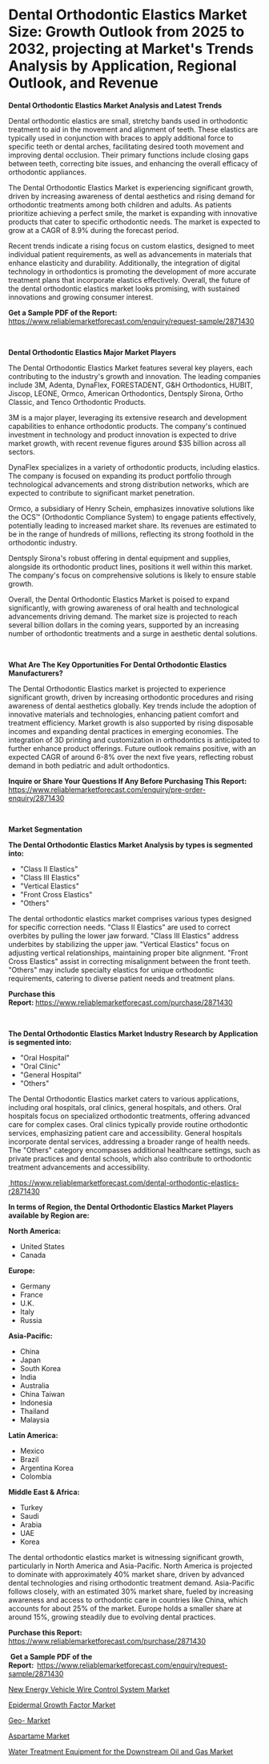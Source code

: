 <p><h1>Dental Orthodontic Elastics Market Size: Growth Outlook from 2025 to 2032, projecting at Market's Trends Analysis by Application, Regional Outlook, and Revenue</h1></p><p><strong>Dental Orthodontic Elastics Market Analysis and Latest Trends</strong></p>
<p><p>Dental orthodontic elastics are small, stretchy bands used in orthodontic treatment to aid in the movement and alignment of teeth. These elastics are typically used in conjunction with braces to apply additional force to specific teeth or dental arches, facilitating desired tooth movement and improving dental occlusion. Their primary functions include closing gaps between teeth, correcting bite issues, and enhancing the overall efficacy of orthodontic appliances.</p><p>The Dental Orthodontic Elastics Market is experiencing significant growth, driven by increasing awareness of dental aesthetics and rising demand for orthodontic treatments among both children and adults. As patients prioritize achieving a perfect smile, the market is expanding with innovative products that cater to specific orthodontic needs. The market is expected to grow at a CAGR of 8.9% during the forecast period. </p><p>Recent trends indicate a rising focus on custom elastics, designed to meet individual patient requirements, as well as advancements in materials that enhance elasticity and durability. Additionally, the integration of digital technology in orthodontics is promoting the development of more accurate treatment plans that incorporate elastics effectively. Overall, the future of the dental orthodontic elastics market looks promising, with sustained innovations and growing consumer interest.</p></p>
<p><strong>Get a Sample PDF of the Report:&nbsp;</strong> <a href="https://www.reliablemarketforecast.com/enquiry/request-sample/2871430?utm_campaign=1897&utm_medium=2&utm_source=Github&utm_content=ia&utm_term=12032025&utm_id=dental-orthodontic-elastics">https://www.reliablemarketforecast.com/enquiry/request-sample/2871430</a></p>
<p>&nbsp;</p>
<p><strong>Dental Orthodontic Elastics Major Market Players</strong></p>
<p><p>The Dental Orthodontic Elastics Market features several key players, each contributing to the industry's growth and innovation. The leading companies include 3M, Adenta, DynaFlex, FORESTADENT, G&H Orthodontics, HUBIT, Jiscop, LEONE, Ormco, American Orthodontics, Dentsply Sirona, Ortho Classic, and Tenco Orthodontic Products.</p><p>3M is a major player, leveraging its extensive research and development capabilities to enhance orthodontic products. The company's continued investment in technology and product innovation is expected to drive market growth, with recent revenue figures around $35 billion across all sectors.</p><p>DynaFlex specializes in a variety of orthodontic products, including elastics. The company is focused on expanding its product portfolio through technological advancements and strong distribution networks, which are expected to contribute to significant market penetration.</p><p>Ormco, a subsidiary of Henry Schein, emphasizes innovative solutions like the OCS™ (Orthodontic Compliance System) to engage patients effectively, potentially leading to increased market share. Its revenues are estimated to be in the range of hundreds of millions, reflecting its strong foothold in the orthodontic industry.</p><p>Dentsply Sirona's robust offering in dental equipment and supplies, alongside its orthodontic product lines, positions it well within this market. The company's focus on comprehensive solutions is likely to ensure stable growth.</p><p>Overall, the Dental Orthodontic Elastics Market is poised to expand significantly, with growing awareness of oral health and technological advancements driving demand. The market size is projected to reach several billion dollars in the coming years, supported by an increasing number of orthodontic treatments and a surge in aesthetic dental solutions.</p></p>
<p>&nbsp;</p>
<p><strong>What Are The Key Opportunities For Dental Orthodontic Elastics Manufacturers?</strong></p>
<p><p>The Dental Orthodontic Elastics market is projected to experience significant growth, driven by increasing orthodontic procedures and rising awareness of dental aesthetics globally. Key trends include the adoption of innovative materials and technologies, enhancing patient comfort and treatment efficiency. Market growth is also supported by rising disposable incomes and expanding dental practices in emerging economies. The integration of 3D printing and customization in orthodontics is anticipated to further enhance product offerings. Future outlook remains positive, with an expected CAGR of around 6-8% over the next five years, reflecting robust demand in both pediatric and adult orthodontics.</p></p>
<p><strong>Inquire or Share Your Questions If Any Before Purchasing This Report:</strong> <a href="https://www.reliablemarketforecast.com/enquiry/pre-order-enquiry/2871430?utm_campaign=1897&utm_medium=2&utm_source=Github&utm_content=ia&utm_term=12032025&utm_id=dental-orthodontic-elastics">https://www.reliablemarketforecast.com/enquiry/pre-order-enquiry/2871430</a></p>
<p>&nbsp;</p>
<p><strong>Market Segmentation</strong></p>
<p><strong>The Dental Orthodontic Elastics Market Analysis by types is segmented into:</strong></p>
<p><ul><li>"Class II Elastics"</li><li>"Class III Elastics"</li><li>"Vertical Elastics"</li><li>"Front Cross Elastics"</li><li>"Others"</li></ul></p>
<p><p>The dental orthodontic elastics market comprises various types designed for specific correction needs. "Class II Elastics" are used to correct overbites by pulling the lower jaw forward. "Class III Elastics" address underbites by stabilizing the upper jaw. "Vertical Elastics" focus on adjusting vertical relationships, maintaining proper bite alignment. "Front Cross Elastics" assist in correcting misalignment between the front teeth. "Others" may include specialty elastics for unique orthodontic requirements, catering to diverse patient needs and treatment plans.</p></p>
<p><strong>Purchase this Report:&nbsp;</strong><a href="https://www.reliablemarketforecast.com/purchase/2871430?utm_campaign=1897&utm_medium=2&utm_source=Github&utm_content=ia&utm_term=12032025&utm_id=dental-orthodontic-elastics">https://www.reliablemarketforecast.com/purchase/2871430</a></p>
<p>&nbsp;</p>
<p><strong>The Dental Orthodontic Elastics Market Industry Research by Application is segmented into:</strong></p>
<p><ul><li>"Oral Hospital"</li><li>"Oral Clinic"</li><li>"General Hospital"</li><li>"Others"</li></ul></p>
<p><p>The Dental Orthodontic Elastics market caters to various applications, including oral hospitals, oral clinics, general hospitals, and others. Oral hospitals focus on specialized orthodontic treatments, offering advanced care for complex cases. Oral clinics typically provide routine orthodontic services, emphasizing patient care and accessibility. General hospitals incorporate dental services, addressing a broader range of health needs. The "Others" category encompasses additional healthcare settings, such as private practices and dental schools, which also contribute to orthodontic treatment advancements and accessibility.</p></p>
<p><a href="https://www.reliablemarketforecast.com/dental-orthodontic-elastics-r2871430?utm_campaign=1897&utm_medium=2&utm_source=Github&utm_content=ia&utm_term=12032025&utm_id=dental-orthodontic-elastics">&nbsp;https://www.reliablemarketforecast.com/dental-orthodontic-elastics-r2871430</a></p>
<p><strong>In terms of Region, the Dental Orthodontic Elastics Market Players available by Region are:</strong></p>
<p>
    <p> <strong> North America: </strong>
        <ul>
            <li>United States</li>
            <li>Canada</li>
        </ul>
        </p> 
    <p> <strong> Europe: </strong>
        <ul>
            <li>Germany</li>
            <li>France</li>
            <li>U.K.</li>
            <li>Italy</li>
            <li>Russia</li>
        </ul>
        </p> 
    <p> <strong> Asia-Pacific: </strong>
        <ul>
            <li>China</li>
            <li>Japan</li>
            <li>South Korea</li>
            <li>India</li>
            <li>Australia</li>
            <li>China Taiwan</li>
            <li>Indonesia</li>
            <li>Thailand</li>
            <li>Malaysia</li>
        </ul>
        </p> 
    <p> <strong> Latin America: </strong>
        <ul>
            <li>Mexico</li>
            <li>Brazil</li>
            <li>Argentina Korea</li>
            <li>Colombia</li>
        </ul>
        </p> 
    <p> <strong> Middle East & Africa: </strong>
        <ul>
            <li>Turkey</li>
            <li>Saudi</li>
            <li>Arabia</li>
            <li>UAE</li>
            <li>Korea</li>
        </ul>
    </p>
    </p>
<p><p>The dental orthodontic elastics market is witnessing significant growth, particularly in North America and Asia-Pacific. North America is projected to dominate with approximately 40% market share, driven by advanced dental technologies and rising orthodontic treatment demand. Asia-Pacific follows closely, with an estimated 30% market share, fueled by increasing awareness and access to orthodontic care in countries like China, which accounts for about 25% of the market. Europe holds a smaller share at around 15%, growing steadily due to evolving dental practices.</p></p>
<p><strong>Purchase this Report: </strong><a href="https://www.reliablemarketforecast.com/purchase/2871430?utm_campaign=1897&utm_medium=2&utm_source=Github&utm_content=ia&utm_term=12032025&utm_id=dental-orthodontic-elastics">https://www.reliablemarketforecast.com/purchase/2871430</a></p>
<p>&nbsp;<strong>Get a Sample PDF of the Report:&nbsp;&nbsp;</strong><a href="https://www.reliablemarketforecast.com/enquiry/request-sample/2871430?utm_campaign=1897&utm_medium=2&utm_source=Github&utm_content=ia&utm_term=12032025&utm_id=dental-orthodontic-elastics">https://www.reliablemarketforecast.com/enquiry/request-sample/2871430</a></p>
<p><strong></strong></p>
<p><p><a href="https://github.com/rndwazeri/Market-Research-Report-List-1/blob/main/new-energy-vehicle-wire-control-system-market.md?utm_campaign=1897&utm_medium=2&utm_source=Github&utm_content=ia&utm_term=12032025&utm_id=dental-orthodontic-elastics">New Energy Vehicle Wire Control System Market</a></p><p><a href="https://github.com/lolahberkik5/Market-Research-Report-List-1/blob/main/epidermal-growth-factor-market.md?utm_campaign=1897&utm_medium=2&utm_source=Github&utm_content=ia&utm_term=12032025&utm_id=dental-orthodontic-elastics">Epidermal Growth Factor Market</a></p><p><a href="https://github.com/dubelsuehsik/Market-Research-Report-List-1/blob/main/geo-market.md?utm_campaign=1897&utm_medium=2&utm_source=Github&utm_content=ia&utm_term=12032025&utm_id=dental-orthodontic-elastics">Geo- Market</a></p><p><a href="https://github.com/resiebustin/Market-Research-Report-List-1/blob/main/aspartame-market.md?utm_campaign=1897&utm_medium=2&utm_source=Github&utm_content=ia&utm_term=12032025&utm_id=dental-orthodontic-elastics">Aspartame Market</a></p><p><a href="https://github.com/safatabhee/Market-Research-Report-List-1/blob/main/water-treatment-equipment-for-the-downstream-oil-and-gas-market.md?utm_campaign=1897&utm_medium=2&utm_source=Github&utm_content=ia&utm_term=12032025&utm_id=dental-orthodontic-elastics">Water Treatment Equipment for the Downstream Oil and Gas Market</a></p></p>